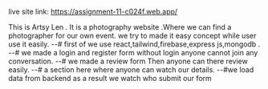 live site link: https://assignment-11-c024f.web.app/

This is Artsy Len . It is a photography website .Where we can find a photographer for
our own event.
we try to made it easy concept while user use it easily.
--# first of we use react,tailwind,firebase,express js,mongodb .
--# we made a login and register form without login anyone cannot
join any conversation.
--# we made a review form Then anyone can there review easily.
--# a section here where anyone can watch our details.
--#we load data from backend as a result we watch who submit our form

